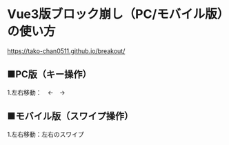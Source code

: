 # Vue3版ブロック崩し（PC/モバイル版）の使い方
https://tako-chan0511.github.io/breakout/

## ■PC版（キー操作）
1.左右移動：　←　→

## ■モバイル版（スワイプ操作）
1.左右移動：左右のスワイプ
